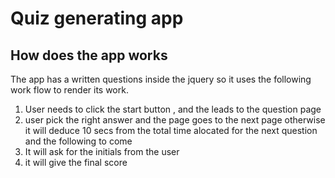 # Quiz generating app
## How does the app works
The app has a written questions inside the jquery so it uses the following work flow to render its work.
1. User needs to click the start button , and the leads to the question page 
2. user pick the right answer and the page goes to the next page otherwise it will deduce 10 secs from the total time alocated for the next question and the following to come
3. It will ask for the initials from the user 
4. it will give the final score

